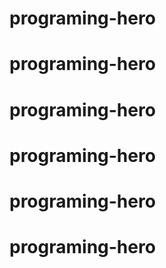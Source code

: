 # programing-hero
# programing-hero
# programing-hero
# programing-hero
# programing-hero
# programing-hero
